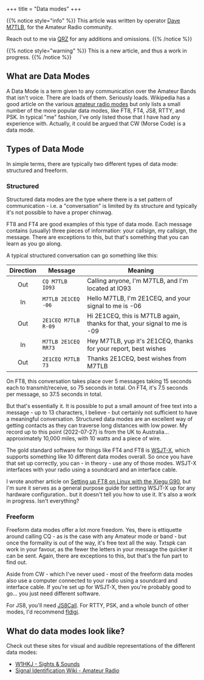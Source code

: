 +++
title = "Data modes"
+++

{{% notice style="info" %}}
This article was written by operator [Dave M7TLB][QRZ], for the Amateur Radio community.

Reach out to me via [QRZ][QRZ] for any additions and omissions.
{{% /notice %}}

[QRZ]: https://qrz.com/db/M7TLB

{{% notice style="warning" %}}
This is a new article, and thus a work in progress.
{{% /notice %}}

## What are Data Modes

A Data Mode is a term given to any communication over the Amateur Bands that isn't voice.  There are loads of them.  Seriously loads.  Wikipedia has a good article on the various [amateur radio modes](https://en.wikipedia.org/wiki/List_of_amateur_radio_modes) but only lists a small number of the more popular data modes, like FT8, FT4, JS8, RTTY, and PSK.  In typical "me" fashion, I've only listed those that I have had any experience with.  Actually, it could be argued that CW (Morse Code) is a data mode.

## Types of Data Mode

In simple terms, there are typically two different types of data mode: structured and freeform.

### Structured

Structured data modes are the type where there is a set pattern of communication - i.e. a "conversation" is limited by its structure and typically it's not possible to have a proper chinwag.

FT8 and FT4 are good examples of this type of data mode.  Each message contains (usually) three pieces of information: your callsign, my callsign, the message.  There are exceptions to this, but that's something that you can learn as you go along.

A typical structured conversation can go something like this:

| Direction | Message              | Meaning                                                                   |
| :-------: | -------------------- | ------------------------------------------------------------------------- |
|    Out    | `CQ M7TLB IO93`      | Calling anyone, I'm M7TLB, and I'm located at IO93                        |
|    In     | `M7TLB 2E1CEQ -06`   | Hello M7TLB, I'm 2E1CEQ, and your signal to me is -06                     |
|    Out    | `2E1CEQ M7TLB R-09`  | Hi 2E1CEQ, this is M7TLB again, thanks for that, your signal to me is -09 |
|    In     | `M7TLB 2E1CEQ RR73`  | Hey M7TLB, yup it's 2E1CEQ, thanks for your report, best wishes           |
|    Out    | `2E1CEQ M7TLB 73`    | Thanks 2E1CEQ, best wishes from M7TLB                                     |

On FT8, this conversation takes place over 5 messages taking 15 seconds each to transmit/receive, so 75 seconds in total.
On FT4, it's 7.5 seconds per message, so 37.5 seconds in total.

But that's essentially it.  It is possible to put a small amount of free text into a message - up to 13 characters, I believe - but certainly not sufficient to have a meaningful conversation.  Structured data modes are an excellent way of getting contacts as they can traverse long distances with low power.  My record up to this point (2022-07-27) is from the UK to Australia... approximately 10,000 miles, with 10 watts and a piece of wire.

The gold standard software for things like FT4 and FT8 is [WSJT-X](https://physics.princeton.edu//pulsar/K1JT/wsjtx.html), which supports something like 10 different data modes overall.  So once you have that set up correctly, you can - in theory - use any of those modes.  WSJT-X interfaces with your radio using a soundcard and an interface cable.

I wrote another article on [Setting up FT8 on Linux with the Xiegu G90](/FT8_on_Linux_with_Xiegu_G90), but I'm sure it serves as a general purpose guide for setting WSJT-X up for any hardware configuration.. but it doesn't tell you how to use it.  It's also a work in progress.  Isn't everything?

### Freeform

Freeform data modes offer a lot more freedom.  Yes, there is ettiquette around calling CQ - as is the case with any Amateur mode or band - but once the formality is out of the way, it's free text all the way.  Txtspk can work in your favour, as the fewer the letters in your message the quicker it can be sent.  Again, there are exceptions to this, but that's the fun part to find out.

Aside from CW - which I've never used - most of the freeform data modes also use a computer connected to your radio using a soundcard and interface cable.  If you're set up for WSJT-X, then you're probably good to go... you just need different software.

For JS8, you'll need [JS8Call](https://js8call.com/).
For RTTY, PSK, and a whole bunch of other modes, I'd recommend [fldigi](http://www.w1hkj.com/).

## What do data modes look like?

Check out these sites for visual and audible representations of the different data modes:

* [W1HKJ - Sights & Sounds](http://www.w1hkj.com/modes/index.htm)
* [Signal Identification Wiki - Amateur Radio](https://www.sigidwiki.com/wiki/Category:Amateur_Radio)
